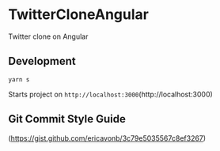 # TwitterCloneAngular

Twitter clone on Angular

## Development

`yarn s`

Starts project on `http://localhost:3000`(http://localhost:3000)

## Git Commit Style Guide

(https://gist.github.com/ericavonb/3c79e5035567c8ef3267)

